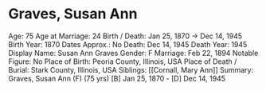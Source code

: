# Graves, Susan Ann

Age: 75
Age at Marriage: 24
Birth / Death: Jan 25, 1870 → Dec 14, 1945
Birth Year: 1870
Dates Approx.: No
Death: Dec 14, 1945
Death Year: 1945
Display Name: Susan Ann Graves
Gender: F
Marriage: Feb 22, 1894
Notable Figure: No
Place of Birth: Peoria County, Illinois, USA
Place of Death / Burial: Stark County, Illinois, USA
Siblings: [[Cornall, Mary Ann]]
Summary: Graves, Susan Ann (F) (75 yrs)
[B] Jan 25, 1870 - [D] Dec 14, 1945